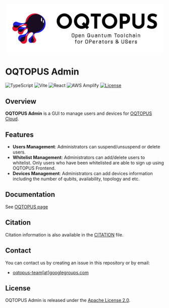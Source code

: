 ![OQTOPUS logo](./images/oqtopus_logo.png)

# OQTOPUS Admin

![TypeScript](https://img.shields.io/badge/TypeScript-4.7.4-blue)
![Vite](https://img.shields.io/badge/Vite-3.0.7-blue)
![React](https://img.shields.io/badge/React-18.2.0-blue)
![AWS Amplify](https://img.shields.io/badge/AWS%20Amplify-4.3.32-orange)
[![License](https://img.shields.io/badge/License-Apache_2.0-blue.svg)](https://opensource.org/licenses/Apache-2.0)

## Overview

**OQTOPUS Admin** is a GUI to manage users and devices for [OQTOPUS Cloud](https://github.com/oqtopus-team/oqtopus-cloud).


## Features

- **Users Management**: Administrators can suspend/unsuspend or delete users.
- **Whitelist Management**: Administrators can add/delete users to whitelist. Only users who have been whitelisted are able to sign up using OQTOPUS Frontend.
- **Devices Management**: Administrators can add devices information including the number of qubits, availability, topology and etc.

## Documentation

See [OQTOPUS page](https://oqtopus-team.github.io/)

## Citation

Citation information is also available in the [CITATION](./CITATION.cff) file.

## Contact

You can contact us by creating an issue in this repository or by email:

- [oqtopus-team[at]googlegroups.com](mailto:oqtopus-team[at]googlegroups.com)

## License

OQTOPUS Admin is released under the [Apache License 2.0](./LICENSE).